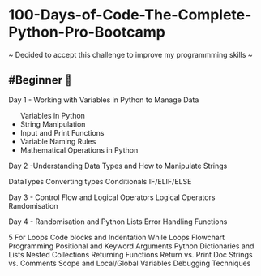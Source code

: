 # 100-Days-of-Code-The-Complete-Python-Pro-Bootcamp
~ Decided to accept this challenge to improve my programmming skills ~

<h2>#Beginner 🌱</h2>
 Day 1 - Working with Variables in Python to Manage Data

<ul>Variables in Python
<li>String Manipulation</li>
<li>Input and Print Functions</li>
<li>Variable Naming Rules</li>
<li>Mathematical Operations in Python
 </ul>


Day 2 -Understanding Data Types and How to Manipulate Strings

DataTypes
Converting types
Conditionals IF/ELIF/ELSE



Day 3 - Control Flow and Logical Operators
Logical Operators
Randomisation


Day 4 - Randomisation and Python Lists
Error Handling
Functions

5
For Loops
Code blocks and Indentation
While Loops
Flowchart Programming
Positional and Keyword Arguments
Python Dictionaries and Lists
Nested Collections
Returning Functions
Return vs. Print
Doc Strings vs. Comments
Scope and Local/Global Variables
Debugging Techniques





